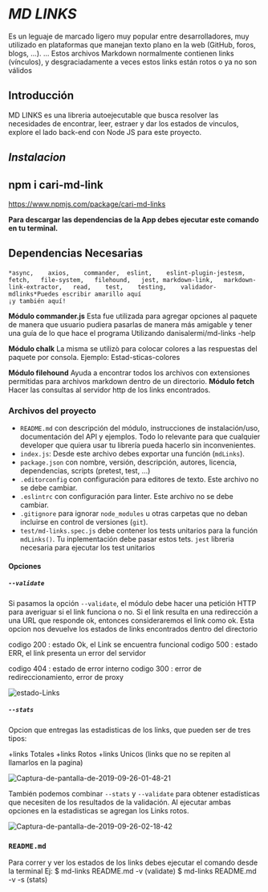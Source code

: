 # __***MD LINKS***__

Es un leguaje de marcado ligero muy popular entre desarrolladores, muy utilizado en  plataformas que manejan texto plano en la web (GitHub, foros, blogs, ...). ... Estos archivos Markdown normalmente contienen links (vínculos), y desgraciadamente a veces estos links están rotos o ya no son válidos

## Introducción
MD LINKS es una libreria autoejecutable que busca resolver las necesidades de encontrar, leer, estraer y dar los estados de vinculos, explore el lado back-end con Node JS para este proyecto.

## _Instalacion_ 

  ## npm i cari-md-link
    
  https://www.npmjs.com/package/cari-md-links 
  
  **Para descargar las dependencias de la App debes ejecutar este comando en tu terminal.**


## Dependencias Necesarias 

#### 
```fix
*async,    axios,    commander,  eslint,    eslint-plugin-jestesm,    fetch,   file-system,   filehound,   jest, markdown-link,   markdown-link-extractor,   read,    test,    testing,    validador-mdlinks*Puedes escribir amarillo aquí
¡y también aquí! 
```

**Módulo commander.js** Esta fue utilizada para agregar opciones al paquete de manera que usuario pudiera pasarlas de manera más amigable y tener una guía de lo que hace el programa Utilizando danisalermi/md-links -help

**Módulo chalk** La misma se utilizò para colocar colores a las respuestas del paquete por consola. Ejemplo: Estad-sticas-colores

**Módulo filehound**  Ayuda a encontrar todos los archivos con extensiones permitidas para archivos markdown dentro de un directorio.
**Módulo fetch**  Hacer las consultas al servidor http de los links encontrados.


### Archivos del proyecto

- `README.md` con descripción del módulo, instrucciones de instalación/uso,
  documentación del API y ejemplos. Todo lo relevante para que cualquier
  developer que quiera usar tu librería pueda hacerlo sin inconvenientes.
- `index.js`: Desde este archivo debes exportar una función (`mdLinks`).
- `package.json` con nombre, versión, descripción, autores, licencia,
  dependencias, scripts (pretest, test, ...)
- `.editorconfig` con configuración para editores de texto. Este archivo no se
  debe cambiar.
- `.eslintrc` con configuración para linter. Este archivo no
  se debe cambiar.
- `.gitignore` para ignorar `node_modules` u otras carpetas que no deban
  incluirse en control de versiones (`git`).
- `test/md-links.spec.js` debe contener los tests unitarios para la función
  `mdLinks()`. Tu inplementación debe pasar estos tets.
  `jest` libreria necesaria para ejecutar los test unitarios


#### Opciones 
##### `--validate`

Si pasamos la opción `--validate`, el módulo debe hacer una petición HTTP para
averiguar si el link funciona o no. Si el link resulta en una redirección a una
URL que responde ok, entonces consideraremos el link como ok.
Esta opcion nos devuelve los estados de links encontrados dentro del directorio 
 
codigo 200 : estado Ok, el Link se encuentra funcional
codigo 500 : estado ERR, el link presenta un error del servidor 

codigo 404 : estado de error interno
codigo 300 : error de redireccionamiento, error de proxy

<img src="https://i.ibb.co/4tQyzWh/estado-Links.png" alt="estado-Links" border="0">

##### `--stats`
Opcion que entregas las estadisticas de los links, que pueden ser de tres tipos:

+links Totales 
+links Rotos 
+links Unicos (links que no se repiten al llamarlos en la pagina)


<img src="https://i.ibb.co/stckFvN/Captura-de-pantalla-de-2019-09-26-01-48-21.png" alt="Captura-de-pantalla-de-2019-09-26-01-48-21" border="0">



También podemos combinar `--stats` y `--validate` para obtener estadísticas que
necesiten de los resultados de la validación. Al ejecutar ambas opciones en la estadisticas se agregan los Links rotos.

<img src="https://i.ibb.co/r6ZPrVZ/Captura-de-pantalla-de-2019-09-26-02-18-42.png" alt="Captura-de-pantalla-de-2019-09-26-02-18-42" border="0">

### `README.md`

Para correr y ver los estados de los links debes ejecutar el comando desde la terminal 
Ej: $ md-links README.md -v (validate)
    $ md-links README.md -v -s (stats)



